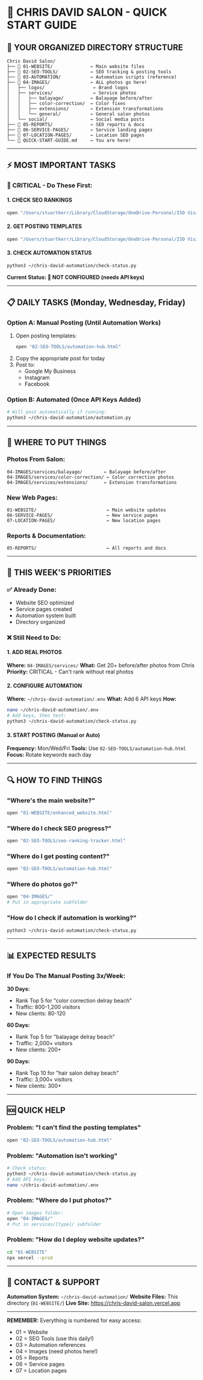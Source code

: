 # 🚀 CHRIS DAVID SALON - QUICK START GUIDE

## 📍 YOUR ORGANIZED DIRECTORY STRUCTURE

```
Chris David Salon/
├── 📁 01-WEBSITE/              ← Main website files
├── 📁 02-SEO-TOOLS/            ← SEO tracking & posting tools
├── 📁 03-AUTOMATION/           ← Automation scripts (reference)
├── 📁 04-IMAGES/               ← ALL photos go here!
│   ├── logos/                  ← Brand logos
│   ├── services/               ← Service photos
│   │   ├── balayage/          ← Balayage before/after
│   │   ├── color-correction/  ← Color fixes
│   │   ├── extensions/        ← Extension transformations
│   │   └── general/           ← General salon photos
│   └── social/                ← Social media posts
├── 📁 05-REPORTS/              ← SEO reports & docs
├── 📁 06-SERVICE-PAGES/        ← Service landing pages
├── 📁 07-LOCATION-PAGES/       ← Location SEO pages
└── 📄 QUICK-START-GUIDE.md     ← You are here!
```

---

## ⚡ MOST IMPORTANT TASKS

### 🔴 CRITICAL - Do These First:

#### 1. CHECK SEO RANKINGS
```bash
open "/Users/stuartkerr/Library/CloudStorage/OneDrive-Personal/ISO Vision LLC/Chris David Salon/New web site July 25/02-SEO-TOOLS/seo-ranking-tracker.html"
```

#### 2. GET POSTING TEMPLATES
```bash
open "/Users/stuartkerr/Library/CloudStorage/OneDrive-Personal/ISO Vision LLC/Chris David Salon/New web site July 25/02-SEO-TOOLS/automation-hub.html"
```

#### 3. CHECK AUTOMATION STATUS
```bash
python3 ~/chris-david-automation/check-status.py
```
**Current Status: 🔴 NOT CONFIGURED (needs API keys)**

---

## 📋 DAILY TASKS (Monday, Wednesday, Friday)

### Option A: Manual Posting (Until Automation Works)
1. Open posting templates:
   ```bash
   open "02-SEO-TOOLS/automation-hub.html"
   ```
2. Copy the appropriate post for today
3. Post to:
   - Google My Business
   - Instagram
   - Facebook

### Option B: Automated (Once API Keys Added)
```bash
# Will post automatically if running:
python3 ~/chris-david-automation/automation.py
```

---

## 📂 WHERE TO PUT THINGS

### Photos From Salon:
```
04-IMAGES/services/balayage/        ← Balayage before/after
04-IMAGES/services/color-correction/ ← Color correction photos
04-IMAGES/services/extensions/      ← Extension transformations
```

### New Web Pages:
```
01-WEBSITE/                          ← Main website updates
06-SERVICE-PAGES/                    ← New service pages
07-LOCATION-PAGES/                   ← New location pages
```

### Reports & Documentation:
```
05-REPORTS/                          ← All reports and docs
```

---

## 🎯 THIS WEEK'S PRIORITIES

### ✅ Already Done:
- Website SEO optimized
- Service pages created
- Automation system built
- Directory organized

### ❌ Still Need to Do:

#### 1. ADD REAL PHOTOS
**Where:** `04-IMAGES/services/`
**What:** Get 20+ before/after photos from Chris
**Priority:** CRITICAL - Can't rank without real photos

#### 2. CONFIGURE AUTOMATION
**Where:** `~/chris-david-automation/.env`
**What:** Add 6 API keys
**How:**
```bash
nano ~/chris-david-automation/.env
# Add keys, then test:
python3 ~/chris-david-automation/check-status.py
```

#### 3. START POSTING (Manual or Auto)
**Frequency:** Mon/Wed/Fri
**Tools:** Use `02-SEO-TOOLS/automation-hub.html`
**Focus:** Rotate keywords each day

---

## 🔍 HOW TO FIND THINGS

### "Where's the main website?"
```bash
open "01-WEBSITE/enhanced_website.html"
```

### "Where do I check SEO progress?"
```bash
open "02-SEO-TOOLS/seo-ranking-tracker.html"
```

### "Where do I get posting content?"
```bash
open "02-SEO-TOOLS/automation-hub.html"
```

### "Where do photos go?"
```bash
open "04-IMAGES/"
# Put in appropriate subfolder
```

### "How do I check if automation is working?"
```bash
python3 ~/chris-david-automation/check-status.py
```

---

## 📊 EXPECTED RESULTS

### If You Do The Manual Posting 3x/Week:

**30 Days:**
- Rank Top 5 for "color correction delray beach"
- Traffic: 800-1,200 visitors
- New clients: 80-120

**60 Days:**
- Rank Top 5 for "balayage delray beach"
- Traffic: 2,000+ visitors
- New clients: 200+

**90 Days:**
- Rank Top 10 for "hair salon delray beach"
- Traffic: 3,000+ visitors
- New clients: 300+

---

## 🆘 QUICK HELP

### Problem: "I can't find the posting templates"
```bash
open "02-SEO-TOOLS/automation-hub.html"
```

### Problem: "Automation isn't working"
```bash
# Check status:
python3 ~/chris-david-automation/check-status.py
# Add API keys:
nano ~/chris-david-automation/.env
```

### Problem: "Where do I put photos?"
```bash
# Open images folder:
open "04-IMAGES/"
# Put in services/[type]/ subfolder
```

### Problem: "How do I deploy website updates?"
```bash
cd "01-WEBSITE"
npx vercel --prod
```

---

## 📱 CONTACT & SUPPORT

**Automation System:** `~/chris-david-automation/`
**Website Files:** This directory (`01-WEBSITE/`)
**Live Site:** https://chris-david-salon.vercel.app

---

**REMEMBER:** Everything is numbered for easy access:
- 01 = Website
- 02 = SEO Tools (use this daily!)
- 03 = Automation references
- 04 = Images (need photos here!)
- 05 = Reports
- 06 = Service pages
- 07 = Location pages